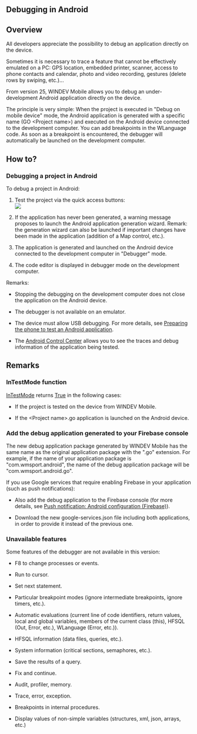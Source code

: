 
## Debugging in Android
			

<a name="NOTE1"></a>
<a name="NOTE1_1"></a>


## Overview
<a name="overview_ELTTEXTE000149"></a>
All developers appreciate the possibility to debug an application directly on the device.

Sometimes it is necessary to trace a feature that cannot be effectively emulated on a PC: GPS location, embedded printer, scanner, access to phone contacts and calendar, photo and video recording, gestures (delete rows by swiping, etc.)...

From version 25, WINDEV Mobile allows you to debug an under-development Android application directly on the device.

The principle is very simple: When the project is executed in "Debug on mobile device" mode, the Android application is generated with a specific name (GO &lt;Project name&gt;) and executed on the Android device connected to the development computer. You can add breakpoints in the WLanguage code. As soon as a breakpoint is encountered, the debugger will automatically be launched on the development computer.

<a name="NOTE2"></a>
<a name="NOTE2_1"></a>


## How to?
<a name="how_ELTTEXTE000173"></a>


### Debugging a project in Android
<a name="debugging_project_android_ELTPARAGRAPHE000022"></a>

To debug a project in Android: 

1. Test the project via the quick access buttons: <br>![](https://doc.pcsoft.fr/en-US/images/image.awp?langid=3&name=MP%20-%20Go%20test%20Android%20-%20HC%20N%B0001%202.gif)


2. If the application has never been generated, a warning message proposes to launch the Android application generation wizard. 
	Remark: the generation wizard can also be launched if important changes have been made in the application (addition of a Map control, etc.). 

3. The application is generated and launched on the Android device connected to the development computer in "Debugger" mode. 

4. The code editor is displayed in debugger mode on the development computer. 




Remarks: 

- Stopping the debugging on the development computer does not close the application on the Android device. 

- The debugger is not available on an emulator. 

- The device must allow USB debugging. For more details, see [Preparing the phone to test an Android application](../Editeurs/9000117.md). 

- The [Android Control Center](../CCAndroid/1410086630.md) allows you to see the traces and debug information of the application being tested. 








<a name="NOTE3"></a>
<a name="NOTE3_1"></a>


## Remarks
<a name="remarks_ELTTEXTE000197"></a>


### InTestMode function
<a name="intestmode_function_ELTPARAGRAPHE000055"></a>

[InTestMode](../WDLang1/3013011.md) returns <u><u><u><u>True</u></u></u></u> in the following cases: 

- If the project is tested on the device from WINDEV Mobile. 

- If the &lt;Project name&gt;.go application is launched on the Android device. 



<a name="NOTE3_2"></a>


### Add the debug application generated to your Firebase console
<a name="add_the_debug_application_generated_your_firebase_console_ELTPARAGRAPHE000071"></a>

The new debug application package generated by WINDEV Mobile has the same name as the original application package with the ".go" extension. For example, if the name of your application package is "com.wmsport.android", the name of the debug application package will be "com.wmsport.android.go".

If you use Google services that require enabling Firebase in your application (such as push notifications): 

- Also add the debug application to the Firebase console (for more details, see [Push notification: Android configuration (Firebase)](../WDLang3/1000022215.md)).

- Download the new google-services.json file including both applications, in order to provide it instead of the previous one.



<a name="NOTE3_3"></a>


### Unavailable features
<a name="unavailable_features_ELTPARAGRAPHE000086"></a>

Some features of the debugger are not available in this version: 

- F8 to change processes or events. 

- Run to cursor.

- Set next statement. 

- Particular breakpoint modes (ignore intermediate breakpoints, ignore timers, etc.).

- Automatic evaluations (current line of code identifiers, return values, local and global variables, members of the current class (this), HFSQL (Out, Error, etc.), WLanguage (Error, etc.)).

- HFSQL information (data files, queries, etc.).

- System information (critical sections, semaphores, etc.).

- Save the results of a query.

- Fix and continue.

- Audit, profiler, memory.

- Trace, error, exception.

- Breakpoints in internal procedures. 

- Display values of non-simple variables (structures, xml, json, arrays, etc.) 





